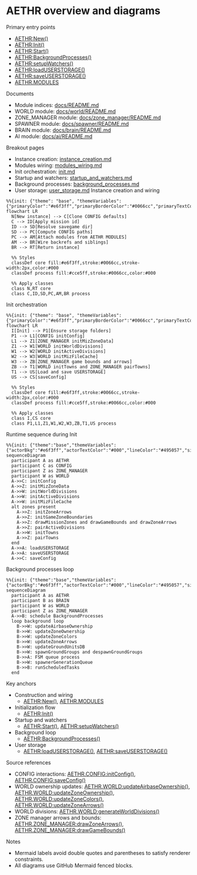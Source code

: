 # AETHR overview and diagrams

Primary entry points
- [AETHR:New()](../../dev/AETHR.lua:65)
- [AETHR:Init()](../../dev/AETHR.lua:199)
- [AETHR:Start()](../../dev/AETHR.lua:252)
- [AETHR:BackgroundProcesses()](../../dev/AETHR.lua:267)
- [AETHR:setupWatchers()](../../dev/AETHR.lua:334)
- [AETHR:loadUSERSTORAGE()](../../dev/AETHR.lua:344)
- [AETHR:saveUSERSTORAGE()](../../dev/AETHR.lua:361)
- [AETHR.MODULES](../../dev/AETHR.lua:40)

Documents
- Module indices: [docs/README.md](../README.md)
- WORLD module: [docs/world/README.md](../world/README.md)
- ZONE_MANAGER module: [docs/zone_manager/README.md](../zone_manager/README.md)
- SPAWNER module: [docs/spawner/README.md](../spawner/README.md)
- BRAIN module: [docs/brain/README.md](../brain/README.md)
- AI module: [docs/ai/README.md](../ai/README.md)

Breakout pages
- Instance creation: [instance_creation.md](./instance_creation.md)
- Modules wiring: [modules_wiring.md](./modules_wiring.md)
- Init orchestration: [init.md](./init.md)
- Startup and watchers: [startup_and_watchers.md](./startup_and_watchers.md)
- Background processes: [background_processes.md](./background_processes.md)
- User storage: [user_storage.md](./user_storage.md)
Instance creation and wiring

```mermaid
%%{init: {"theme": "base", "themeVariables": {"primaryColor":"#e6f3ff","primaryBorderColor":"#0066cc","primaryTextColor":"#000","lineColor":"#495057","textColor":"#000","fontSize":"14px"}}}%%
flowchart LR
  N[New instance] --> C[Clone CONFIG defaults]
  C --> ID[Apply mission id]
  ID --> SD[Resolve savegame dir]
  SD --> PC[Compute CONFIG paths]
  PC --> AM[Attach modules from AETHR MODULES]
  AM --> BR[Wire backrefs and siblings]
  BR --> RT[Return instance]

  %% Styles
  classDef core fill:#e6f3ff,stroke:#0066cc,stroke-width:2px,color:#000
  classDef process fill:#cce5ff,stroke:#0066cc,color:#000

  %% Apply classes
  class N,RT core
  class C,ID,SD,PC,AM,BR process
```

Init orchestration

```mermaid
%%{init: {"theme": "base", "themeVariables": {"primaryColor":"#e6f3ff","primaryBorderColor":"#0066cc","primaryTextColor":"#000","lineColor":"#495057","textColor":"#000","fontSize":"14px"}}}%%
flowchart LR
  I[Init] --> P1[Ensure storage folders]
  P1 --> L1[CONFIG initConfig]
  L1 --> Z1[ZONE_MANAGER initMizZoneData]
  Z1 --> W1[WORLD initWorldDivisions]
  W1 --> W2[WORLD initActiveDivisions]
  W2 --> W3[WORLD initMizFileCache]
  W3 --> ZB[ZONE_MANAGER game bounds and arrows]
  ZB --> T1[WORLD initTowns and ZONE_MANAGER pairTowns]
  T1 --> US[Load and save USERSTORAGE]
  US --> CS[saveConfig]

  %% Styles
  classDef core fill:#e6f3ff,stroke:#0066cc,stroke-width:2px,color:#000
  classDef process fill:#cce5ff,stroke:#0066cc,color:#000

  %% Apply classes
  class I,CS core
  class P1,L1,Z1,W1,W2,W3,ZB,T1,US process
```

Runtime sequence during Init

```mermaid
%%{init: {"theme":"base","themeVariables":{"actorBkg":"#e6f3ff","actorTextColor":"#000","lineColor":"#495057","signalColor":"#0066cc","signalTextColor":"#000","fontSize":"14px"}}}%%
sequenceDiagram
  participant A as AETHR
  participant C as CONFIG
  participant Z as ZONE_MANAGER
  participant W as WORLD
  A->>C: initConfig
  A->>Z: initMizZoneData
  A->>W: initWorldDivisions
  A->>W: initActiveDivisions
  A->>W: initMizFileCache
  alt zones present
    A->>Z: initZoneArrows
    A->>Z: initGameZoneBoundaries
    A->>Z: drawMissionZones and drawGameBounds and drawZoneArrows
    A->>Z: pairActiveDivisions
    A->>W: initTowns
    A->>Z: pairTowns
  end
  A->>A: loadUSERSTORAGE
  A->>A: saveUSERSTORAGE
  A->>C: saveConfig
```

Background processes loop

```mermaid
%%{init: {"theme":"base","themeVariables":{"actorBkg":"#e6f3ff","actorTextColor":"#000","lineColor":"#495057","signalColor":"#0066cc","signalTextColor":"#000","fontSize":"14px"}}}%%
sequenceDiagram
  participant A as AETHR
  participant B as BRAIN
  participant W as WORLD
  participant Z as ZONE_MANAGER
  A->>B: schedule BackgroundProcesses
  loop background loop
    B->>W: updateAirbaseOwnership
    B->>W: updateZoneOwnership
    B->>W: updateZoneColors
    B->>W: updateZoneArrows
    B->>W: updateGroundUnitsDB
    B->>W: spawnGroundGroups and despawnGroundGroups
    B->>A: FSM queue process
    B->>W: spawnerGenerationQueue
    B->>B: runScheduledTasks
  end
```

Key anchors
- Construction and wiring
  - [AETHR:New()](../../dev/AETHR.lua:65), [AETHR.MODULES](../../dev/AETHR.lua:40)
- Initialization flow
  - [AETHR:Init()](../../dev/AETHR.lua:199)
- Startup and watchers
  - [AETHR:Start()](../../dev/AETHR.lua:252), [AETHR:setupWatchers()](../../dev/AETHR.lua:334)
- Background loop
  - [AETHR:BackgroundProcesses()](../../dev/AETHR.lua:267)
- User storage
  - [AETHR:loadUSERSTORAGE()](../../dev/AETHR.lua:344), [AETHR:saveUSERSTORAGE()](../../dev/AETHR.lua:361)

Source references
- CONFIG interactions: [AETHR.CONFIG:initConfig()](../../dev/CONFIG_.lua:364), [AETHR.CONFIG:saveConfig()](../../dev/CONFIG_.lua:404)
- WORLD ownership updates: [AETHR.WORLD:updateAirbaseOwnership()](../../dev/WORLD.lua:501), [AETHR.WORLD:updateZoneOwnership()](../../dev/WORLD.lua:633), [AETHR.WORLD:updateZoneColors()](../../dev/WORLD.lua:683), [AETHR.WORLD:updateZoneArrows()](../../dev/WORLD.lua:730)
- WORLD divisions: [AETHR.WORLD:generateWorldDivisions()](../../dev/WORLD.lua:1156)
- ZONE manager arrows and bounds: [AETHR.ZONE_MANAGER:drawZoneArrows()](../../dev/ZONE_MANAGER.lua:1025), [AETHR.ZONE_MANAGER:drawGameBounds()](../../dev/ZONE_MANAGER.lua:931)

Notes
- Mermaid labels avoid double quotes and parentheses to satisfy renderer constraints.
- All diagrams use GitHub Mermaid fenced blocks.